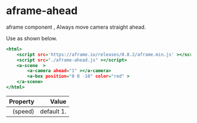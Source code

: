# aframe-ahead
aframe component , Always move camera straight ahead.

Use as shown below.

```html:index.html
<html>
	<script src='https://aframe.io/releases/0.8.2/aframe.min.js' ></script>
	<script src="./aframe-ahead.js" ></script>
	<a-scene  >
		<a-camera ahead="1" ></a-camera>
		<a-box position="0 0 -10" color="red" >
	</a-scene>
</html>
```

|Property|Value     |
|-------:|---------:|
|(speed) |default 1.|
